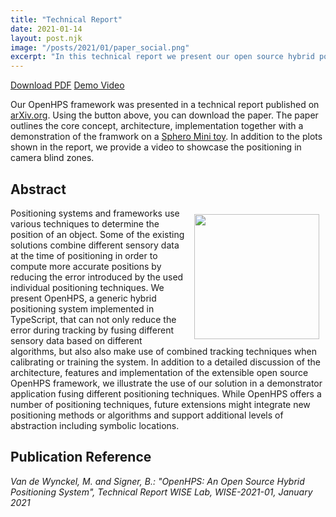 ```yaml
---
title: "Technical Report"
date: 2021-01-14
layout: post.njk
image: "/posts/2021/01/paper_social.png"
excerpt: "In this technical report we present our open source hybrid positioning system called OpenHPS."
---
```

<div class="btn-header">
<a href="https://arxiv.org/pdf/2101.05198.pdf" class="btn btn-red"><i class="fa fa-file-pdf-o"></i>Download PDF</a>
<a href="/media/2020-12_sphero-demo.mp4" class="btn btn-red"><i class="fa fa-file-video-o"></i>Demo Video</a>
</div>

Our OpenHPS framework was presented in a technical report published on [arXiv.org](https://arxiv.org/abs/2101.05198). Using the button above, you can download the paper. The paper outlines the core concept, architecture, implementation together with a demonstration of the framwork on a [Sphero Mini toy](https://sphero.com/products/sphero-mini). In addition to the plots shown in the report, we provide a video to showcase the positioning in camera blind zones.

## Abstract
<img align="right" src="../sphero_demo.png" style="width: 200px; margin: 10px;">
Positioning systems and frameworks use various techniques to determine the position of an object. Some of the existing solutions combine different sensory data at the time of positioning in order to compute more accurate positions by reducing the error introduced by the used individual positioning techniques. We present OpenHPS, a generic hybrid positioning system implemented in TypeScript, that can not only reduce the error during tracking by fusing different sensory data based on different algorithms, but also also make use of combined tracking techniques when calibrating or training the system. In addition to a detailed discussion of the architecture, features and implementation of the extensible open source OpenHPS framework, we illustrate the use of our solution in a demonstrator application fusing different positioning techniques. While OpenHPS offers a number of positioning techniques, future extensions might integrate new positioning methods or algorithms and support additional levels of abstraction including symbolic locations.

## Publication Reference
*Van de Wynckel, M. and Signer, B.: "OpenHPS: An Open Source Hybrid Positioning System", Technical Report WISE Lab, WISE-2021-01, January 2021*